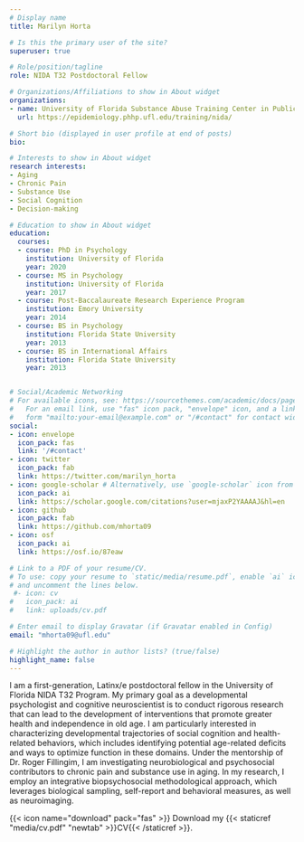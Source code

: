 ```yaml
---
# Display name
title: Marilyn Horta

# Is this the primary user of the site?
superuser: true

# Role/position/tagline
role: NIDA T32 Postdoctoral Fellow

# Organizations/Affiliations to show in About widget
organizations:
- name: University of Florida Substance Abuse Training Center in Public Health
  url: https://epidemiology.phhp.ufl.edu/training/nida/

# Short bio (displayed in user profile at end of posts)
bio: 

# Interests to show in About widget
research interests:
- Aging
- Chronic Pain
- Substance Use
- Social Cognition
- Decision-making

# Education to show in About widget
education:
  courses:
  - course: PhD in Psychology
    institution: University of Florida
    year: 2020
  - course: MS in Psychology
    institution: University of Florida
    year: 2017
  - course: Post-Baccalaureate Research Experience Program
    institution: Emory University
    year: 2014
  - course: BS in Psychology
    institution: Florida State University
    year: 2013
  - course: BS in International Affairs
    institution: Florida State University
    year: 2013


# Social/Academic Networking
# For available icons, see: https://sourcethemes.com/academic/docs/page-builder/#icons
#   For an email link, use "fas" icon pack, "envelope" icon, and a link in the
#   form "mailto:your-email@example.com" or "/#contact" for contact widget.
social:
- icon: envelope
  icon_pack: fas
  link: '/#contact'
- icon: twitter
  icon_pack: fab
  link: https://twitter.com/marilyn_horta
- icon: google-scholar # Alternatively, use `google-scholar` icon from `ai` icon pack
  icon_pack: ai
  link: https://scholar.google.com/citations?user=mjaxP2YAAAAJ&hl=en
- icon: github
  icon_pack: fab
  link: https://github.com/mhorta09
- icon: osf
  icon_pack: ai
  link: https://osf.io/87eaw

# Link to a PDF of your resume/CV.
# To use: copy your resume to `static/media/resume.pdf`, enable `ai` icons in `params.toml`, 
# and uncomment the lines below.
 #- icon: cv
#   icon_pack: ai
#   link: uploads/cv.pdf

# Enter email to display Gravatar (if Gravatar enabled in Config)
email: "mhorta09@ufl.edu"

# Highlight the author in author lists? (true/false)
highlight_name: false
---
```


I am a first-generation, Latinx/e postdoctoral fellow in the University of Florida NIDA T32 Program. My primary goal as a developmental psychologist and cognitive neuroscientist is to conduct rigorous research that can lead to the development of interventions that promote greater health and independence in old age. I am particularly interested in characterizing developmental trajectories of social cognition and health-related behaviors, which includes identifying potential age-related deficits and ways to optimize function in these domains. Under the mentorship of Dr. Roger Fillingim, I am investigating neurobiological and psychosocial contributors to chronic pain and substance use in aging. In my research, I employ an integrative biopsychosocial methodological approach, which leverages biological sampling, self-report and behavioral measures, as well as neuroimaging.

{{< icon name="download" pack="fas" >}} Download my {{< staticref "media/cv.pdf" "newtab" >}}CV{{< /staticref >}}.
